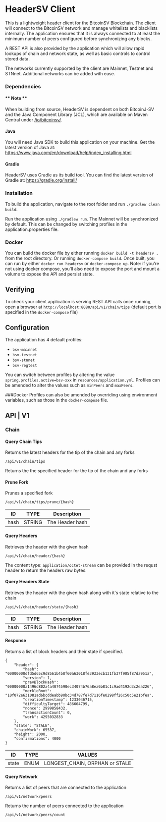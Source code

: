 # HeaderSV Client
This is a lightweight header client for the BitcoinSV Blockchain. The client will connect to the BitcoinSV network and manage whitelists and blacklists internally. The application ensures that it is always connected to at least the minimum number of peers configured before synchronizing any blocks.

A REST API is also provided by the application which will allow rapid lookups of chain and network state, as well as basic controls to control stored data.

The networks currently supported by the client are Mainnet, Testnet and STNnet. Additional networks can be added with ease.

### Dependencies
#### ** Note **
When building from source, HeaderSV is dependent on both BitcoinJ-SV and the Java Component Library (JCL), which are available on Maven Central under [/io/bitcoinsv/](https://repo.maven.apache.org/maven2/io/bitcoinsv/).

#### Java
You will need Java SDK to build this application on your machine. Get the latest version of Java at:
https://www.java.com/en/download/help/index_installing.html

#### Gradle

HeaderSV uses Gradle as its build tool. You can find the latest version of Gradle at:
https://gradle.org/install/

### Installation
To build the application, navigate to the root folder and run `./gradlew clean build`.

Run the application using `./gradlew run`. The Mainnet will be synchronized by default. This can be changed by switching profiles in the application.properties file.

### Docker
You can build the docker file by either running `docker build -t headersv .` from the root directory. Or running `docker-compose build`. Once built, you can run by either
`docker run headersv` or `docker-compose up`. Note: if you're not using docker compose, you'll also need to expose the port and mount a volume to expose the API and persist state.

## Verifying
To check your client application is serving REST API calls once running, open a browser at `http://localhost:8080/api/v1/chain/tips` (default port is specified in the `docker-compose` file)

## Configuration
The application has 4 default profiles:
- `bsv-mainnet`
- `bsv-testnet`
- `bsv-stnnet`
- `bsv-regtest`

You can switch between profiles by altering the value `spring.profiles.active=bsv-xxx` in `resources/application.yml`. Profiles can be amended to
alter the values such as `minPeers` and `maxPeers`.

###Docker
Profiles  can also be amended by overriding using environment variables, such as those in the `docker-compose` file.

## API | V1

### Chain

#### Query Chain Tips
Returns the latest headers for the tip of the chain and any forks
```
/api/v1/chain/tips
```
Returns the the specified header for the tip of the chain and any forks

#### Prune Fork
Prunes a specified fork
```
/api/v1/chain/tips/prune/{hash}
```
ID | TYPE | Description |
---|------|-------------|
hash | STRING | The Header hash 

#### Query Headers
Retrieves the header with the given hash
```
/api/v1/chain/header/{hash}
```
The content type: ```application/octet-stream``` can be provided in the requst header to return the headers raw bytes.

#### Query Headers State
Retrieves the header with the given hash along with it's state relative to the chain
```
/api/v1/chain/header/state/{hash}
```
ID | TYPE | Description |
---|------|-------------|
hash | STRING | The Header hash 

#### Response
Returns a list of block headers and their state if specified.
```
{
    "header": {
        "hash": "00000000dfd5d65c9d8561b4b8f60a63018fe3933ecb131fb37f905f87da951a",
        "version": 1,
        "prevBlockHash": "00000000a1496d802a4a4074590ec34074b76a8ea6b81c1c9ad4192d3c2ea226",
        "merkleRoot": "10f072e631081ad6bcddeabb90bc34d787fe7d7116fe0298ff26c50c5e21bfea",
        "creationTimestamp": 1233046715,
        "difficultyTarget": 486604799,
        "nonce": 2999858432,
        "transactionCount": 0,
        "work": 4295032833
    },
    "state": "STALE",
    "chainWork": 65537,
    "height": 2000,
    "confirmations": 4000
}
```

ID | TYPE | VALUES |
---|------|-------------|
state | ENUM | LONGEST_CHAIN, ORPHAN or STALE

#### Query Network
Returns a list of peers that are connected to the application
```
/api/v1/network/peers
```
Returns the number of peers connected to the application
```
/api/v1/network/peers/count
```
